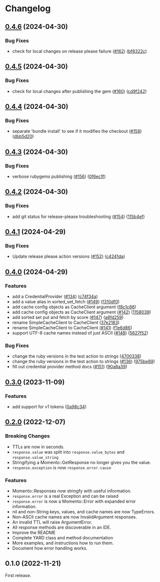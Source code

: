# Changelog

## [0.4.6](https://github.com/momentohq/client-sdk-ruby/compare/momento/v0.4.5...momento/v0.4.6) (2024-04-30)


### Bug Fixes

* check for local changes on release please failure ([#162](https://github.com/momentohq/client-sdk-ruby/issues/162)) ([bf8322c](https://github.com/momentohq/client-sdk-ruby/commit/bf8322c2cbd887c595db537838e227a0e66ebeb3))

## [0.4.5](https://github.com/momentohq/client-sdk-ruby/compare/momento/v0.4.4...momento/v0.4.5) (2024-04-30)


### Bug Fixes

* check for local changes after publishing the gem ([#160](https://github.com/momentohq/client-sdk-ruby/issues/160)) ([cd9f242](https://github.com/momentohq/client-sdk-ruby/commit/cd9f242d224b6541d11fe06df23311d7ee6f19d0))

## [0.4.4](https://github.com/momentohq/client-sdk-ruby/compare/momento/v0.4.3...momento/v0.4.4) (2024-04-30)


### Bug Fixes

* separate 'bundle install' to see if it modifies the checkout ([#158](https://github.com/momentohq/client-sdk-ruby/issues/158)) ([dbb5d20](https://github.com/momentohq/client-sdk-ruby/commit/dbb5d20619fb556eeebec7f80ff55e02bd14c282))

## [0.4.3](https://github.com/momentohq/client-sdk-ruby/compare/momento/v0.4.2...momento/v0.4.3) (2024-04-30)


### Bug Fixes

* verbose rubygems publishing ([#156](https://github.com/momentohq/client-sdk-ruby/issues/156)) ([0f6ec1f](https://github.com/momentohq/client-sdk-ruby/commit/0f6ec1fc958bb9473b4f508f2cb2d1e35beaf90c))

## [0.4.2](https://github.com/momentohq/client-sdk-ruby/compare/momento/v0.4.1...momento/v0.4.2) (2024-04-30)


### Bug Fixes

* add git status for release-please troubleshooting ([#154](https://github.com/momentohq/client-sdk-ruby/issues/154)) ([115b4ef](https://github.com/momentohq/client-sdk-ruby/commit/115b4ef77c62344e1debd813d19adf47fa687f1b))

## [0.4.1](https://github.com/momentohq/client-sdk-ruby/compare/momento/v0.4.0...momento/v0.4.1) (2024-04-29)


### Bug Fixes

* Update release please action versions ([#152](https://github.com/momentohq/client-sdk-ruby/issues/152)) ([c4241da](https://github.com/momentohq/client-sdk-ruby/commit/c4241daa72dcb1f73eafef9ef86618e51826c3fb))

## [0.4.0](https://github.com/momentohq/client-sdk-ruby/compare/momento/v0.3.0...momento/v0.4.0) (2024-04-29)


### Features

* add a CredentialProvider ([#134](https://github.com/momentohq/client-sdk-ruby/issues/134)) ([c74f34a](https://github.com/momentohq/client-sdk-ruby/commit/c74f34a102d24b6f143376ac4c643139b2559394))
* add a value alias in sorted_set_fetch ([#149](https://github.com/momentohq/client-sdk-ruby/issues/149)) ([f310df0](https://github.com/momentohq/client-sdk-ruby/commit/f310df08735a41bd834e27ef138897c2ac5aa5ce))
* add cache config objects as CacheClient argument ([f8c1c86](https://github.com/momentohq/client-sdk-ruby/commit/f8c1c860fa05c83a766b0063835013b32cc35382))
* add cache config objects as CacheClient argument ([#142](https://github.com/momentohq/client-sdk-ruby/issues/142)) ([1158039](https://github.com/momentohq/client-sdk-ruby/commit/1158039ab4caa8fb6ab491c71c82d9eae3ad4083))
* add sorted set put and fetch by score ([#147](https://github.com/momentohq/client-sdk-ruby/issues/147)) ([a8fd259](https://github.com/momentohq/client-sdk-ruby/commit/a8fd259d09f273a3ed0c857b05610534d801673e))
* rename SimpleCacheClient to CacheClient ([37e2183](https://github.com/momentohq/client-sdk-ruby/commit/37e2183390e3184ad6ce4429df15fdd4b8b15a74))
* rename SimpleCacheClient to CacheClient ([#141](https://github.com/momentohq/client-sdk-ruby/issues/141)) ([f1e6d86](https://github.com/momentohq/client-sdk-ruby/commit/f1e6d86ea9665bb66164265a7baa85f729d798a8))
* support UTF-8 cache names instead of just ASCII ([#148](https://github.com/momentohq/client-sdk-ruby/issues/148)) ([5627f52](https://github.com/momentohq/client-sdk-ruby/commit/5627f526ccb269383289f8b3a033890f868f936d))


### Bug Fixes

* change the ruby versions in the test action to strings ([4700338](https://github.com/momentohq/client-sdk-ruby/commit/47003387cbab0739361eedcdad9662f0a0753757))
* change the ruby versions in the test action to strings ([#136](https://github.com/momentohq/client-sdk-ruby/issues/136)) ([975be89](https://github.com/momentohq/client-sdk-ruby/commit/975be891c7cea139b6365698cf80d74db718bc3f))
* fill out credential provider method docs ([#151](https://github.com/momentohq/client-sdk-ruby/issues/151)) ([90a8a39](https://github.com/momentohq/client-sdk-ruby/commit/90a8a39a50c908cc927fbdb8307fb50d29d7b960))

## [0.3.0](https://github.com/momentohq/client-sdk-ruby/compare/momento-v0.2.0...momento/v0.3.0) (2023-11-09)


### Features

* add support for v1 tokens ([0a98c34](https://github.com/momentohq/client-sdk-ruby/commit/0a98c3404972966a7c4c2017908f2c204532712d))

## [0.2.0](https://github.com/momentohq/client-sdk-ruby/compare/momento-v0.1.0...momento/v0.2.0) (2022-12-07)

### Breaking Changes

* TTLs are now in seconds.
* `response.value` was split into `response.value_bytes` and `response.value_string`
* Stringifying a Momento::GetResponse no longer gives you the value.
* `response.exception` is now `response.error.cause`

### Features

* Momento::Responses now stringfy with useful information.
* `response.error` is a real Exception and can be raised
* `response.error` is now a Momento::Error with expanded error information.
* nil and non-String keys, values, and cache names are now TypeErrors.
* Non-ASCII cache names are now InvalidArgument responses.
* An invalid TTL will raise ArgumentError.
* All response methods are discoverable in an IDE.
* Improve the README
* Complete YARD class and method documentation
* More examples, and instructions how to run them.
* Document how error handling works.

## 0.1.0 (2022-11-21)

First release.

